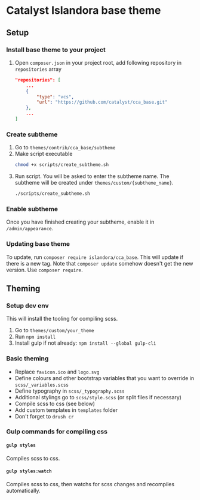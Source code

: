 # Catalyst Islandora base theme

## Setup

### Install base theme to your project

1. Open `composer.json` in your project root, add following repository in `repositories` array

   ```json
   "repositories": [
       ...
       {
           "type": "vcs",
           "url": "https://github.com/catalyst/cca_base.git"
       },
       ...
   ]
   ```

### Create subtheme

1. Go to `themes/contrib/cca_base/subtheme`
1. Make script executable
   ```bash
   chmod +x scripts/create_subtheme.sh
   ```
1. Run script. You will be asked to enter the subtheme name. The subtheme will be created under `themes/custom/{subtheme_name}`.
   ```bash
   ./scripts/create_subtheme.sh
   ```

### Enable subtheme

Once you have finished creating your subtheme, enable it in `/admin/appearance`.

### Updating base theme

To update, run `composer require islandora/cca_base`. This will update if there is a new tag.
Note that `composer update` somehow doesn't get the new version. Use `composer require`.

## Theming

### Setup dev env

This will install the tooling for compiling scss.

1. Go to `themes/custom/your_theme`
1. Run `npm install`
1. Install gulp if not already: `npm install --global gulp-cli`

### Basic theming

- Replace `favicon.ico` and `logo.svg`
- Define colours and other bootstrap variables that you want to override in `scss/_variables.scss`
- Define typography in `scss/_typography.scss`
- Additional stylings go to `scss/style.scss` (or split files if necessary)
- Compile scss to css (see below)
- Add custom templates in `templates` folder
- Don't forget to `drush cr`

### Gulp commands for compiling css

#### `gulp styles`

Compiles scss to css.

#### `gulp styles:watch`

Compiles scss to css, then watchs for scss changes and recompiles automatically.

